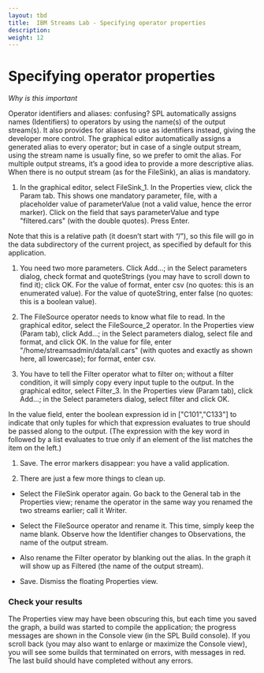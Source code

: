 ```yaml
---
layout: tbd
title:  IBM Streams Lab - Specifying operator properties
description:
weight: 12
---
```


# Specifying operator properties
_Why is this important_

Operator identifiers and aliases: confusing?
SPL automatically assigns names (Identifiers) to operators by using the name(s) of the output stream(s). It also provides for aliases to use as identifiers instead, giving the developer more control. The graphical editor automatically assigns a generated alias to every operator; but in case of a single output stream, using the stream name is usually fine, so we prefer to omit the alias. For multiple output streams, it’s a good idea to provide a more descriptive alias. When there is no output stream (as for the FileSink), an alias is mandatory.


1. In the graphical editor, select FileSink_1. In the Properties view, click the Param tab. This shows one mandatory parameter, file, with a placeholder value of parameterValue (not a valid value, hence the error marker). Click on the field that says parameterValue and type "filtered.cars" (with the double quotes). Press Enter.

  Note that this is a relative path (it doesn’t start with “/”), so this file will go in the data subdirectory of the current project, as specified by default for this application.

1. You need two more parameters. Click Add…; in the Select parameters dialog, check format and quoteStrings (you may have to scroll down to find it); click OK. For the value of format, enter csv (no quotes: this is an enumerated value). For the value of quoteString, enter false (no quotes: this is a boolean value).

1. The FileSource operator needs to know what file to read. In the graphical editor, select the FileSource_2 operator. In the Properties view (Param tab), click Add…; in the Select parameters dialog, select file and format, and click OK. In the value for file, enter "/home/streamsadmin/data/all.cars" (with quotes and exactly as shown here, all lowercase); for format, enter csv.

1. You have to tell the Filter operator what to filter on; without a filter condition, it will simply copy every input tuple to the output. In the graphical editor, select Filter_3. In the Properties view (Param tab), click Add…; in the Select parameters dialog, select filter and click OK.

  In the value field, enter the boolean expression id in ["C101","C133"] to indicate that only tuples for which that expression evaluates to true should be passed along to the output. (The expression with the key word in followed by a list evaluates to true only if an element of the list matches the item on the left.)

1. Save. The error markers disappear: you have a valid application.

1. There are just a few more things to clean up.

  * Select the FileSink operator again. Go back to the General tab in the Properties view; rename the operator in the same way you renamed the two streams earlier; call it Writer.

  * Select the FileSource operator and rename it. This time, simply keep the name blank. Observe how the Identifier changes to Observations, the name of the output stream.

  * Also rename the Filter operator by blanking out the alias. In the graph it will show up as Filtered (the name of the output stream).

  * Save. Dismiss the floating Properties view.

### Check your results

The Properties view may have been obscuring this, but each time you saved the graph, a build was started to compile the application; the progress messages are shown in the Console view (in the SPL Build console). If you scroll back (you may also want to enlarge or maximize the Console view), you will see some builds that terminated on errors, with messages in red. The last build should have completed without any errors.
